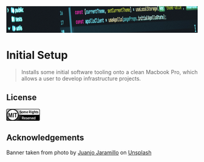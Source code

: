 <div align="center">
    <img src="https://github.com/benweston/initial-setup/blob/main/img/banner-image.png" alt="Computer Code" width="900" height="70" />
</div>

# Initial Setup

<div align="justify">

> Installs some initial software tooling onto a clean Macbook Pro, which allows a user to develop infrastructure projects.   

</div>

## License

<div align="left">
    <p align="left">
        <a href="https://github.com/benweston/initial-setup/blob/main/LICENSE">
            <img src="https://github.com/benweston/initial-setup/blob/main/img/license-icon-mit.png" width="88" height="31" alt="MIT License Icon" />
        </a>
    </p>
</div>

## Acknowledgements

<div align="left">
    Banner taken from photo by <a href="https://unsplash.com/@juanjodev02?utm_content=creditCopyText&utm_medium=referral&utm_source=unsplash">Juanjo Jaramillo</a> on
    <a href="https://unsplash.com/photos/black-flat-screen-computer-monitor-mZnx9429i94?utm_content=creditCopyText&utm_medium=referral&utm_source=unsplash">Unsplash</a>
</div>
